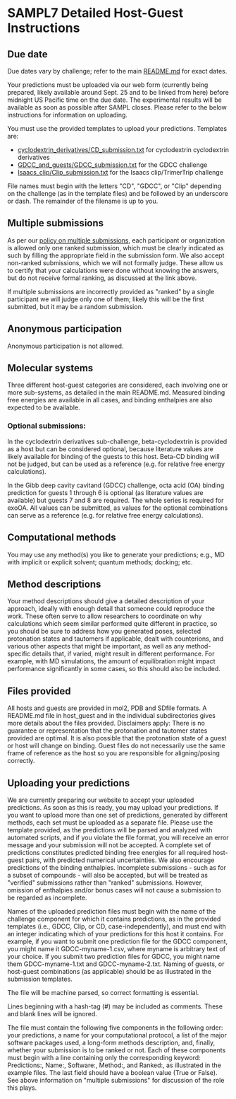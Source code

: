 # SAMPL7 Detailed Host-Guest Instructions

## Due date

Due dates vary by challenge; refer to the main [README.md](README.md) for exact dates.

Your predictions must be uploaded via our web form (currently being prepared, likely available around Sept. 25 and to be linked from here) before midnight US Pacific time on the due date. The experimental results will be available as soon as possible after SAMPL closes. Please refer to the below instructions for information on uploading.

You must use the provided templates to upload your predictions. Templates are:
- [cyclodextrin_derivatives/CD_submission.txt](cyclodextrin_derivatives/CD_submission.txt) for cyclodextrin cyclodextrin derivatives
- [GDCC_and_guests/GDCC_submission.txt](GDCC_and_guests/GDCC_submission.txt) for the GDCC challenge
- [Isaacs_clip/Clip_submission.txt](Isaacs_clip/Clip_submission.txt) for the Isaacs clip/TrimerTrip challenge

File names must begin with the letters "CD", "GDCC", or "Clip" depending on the
challenge (as in the template files) and be followed by an underscore or dash.
The remainder of the filename is up to you.

## Multiple submissions

As per our [policy on multiple submissions](https://samplchallenges.github.io/roadmap/submissions/), each participant or organization is allowed only one ranked submission, which must be clearly indicated as such by filling the appropriate field in the submission form. We also accept non-ranked submissions, which we will not formally judge. These allow us to certify that your calculations were done without knowing the answers, but do not receive formal ranking, as discussed at the link above.

If multiple submissions are incorrectly provided as "ranked" by a single participant we will judge only one of them; likely this will be the first submitted, but it may be a random submission.

## Anonymous participation

Anonymous participation is not allowed.

## Molecular systems

Three different host-guest categories are considered, each involving one or more sub-systems, as detailed in the main README.md. Measured binding free energies are available in all cases, and binding enthalpies are also expected to be available.

### Optional submissions:
In the cyclodextrin derivatives sub-challenge, beta-cyclodextrin is provided as a host but can be considered optional, because literature values are likely available for binding of the guests to this host. Beta-CD binding will not be judged, but can be used as a reference (e.g. for relative free energy calculations).

In the Gibb deep cavity cavitand (GDCC) challenge, octa acid (OA) binding prediction for guests 1 through 6 is optional (as literature values are available) but guests 7 and 8 are required. The whole series is required for exoOA. All values can be submitted, as values for the optional combinations can serve as a reference (e.g. for relative free energy calculations).

## Computational methods

You may use any method(s) you like to generate your predictions; e.g., MD with implicit or explicit solvent; quantum methods; docking; etc.

## Method descriptions

Your method descriptions should give a detailed description of your approach, ideally with enough detail that someone could reproduce the work. These often serve to allow researchers to coordinate on why calculations which seem similar performed quite different in practice, so you should be sure to address how you generated poses, selected protonation states and tautomers if applicable, dealt with counterions, and various other aspects that might be important, as well as any method-specific details that, if varied, might result in different performance. For example, with MD simulations, the amount of equilibration might impact performance significantly in some cases, so this should also be included.

## Files provided

All hosts and guests are provided in mol2, PDB and SDfile formats. A README.md file in host_guest and in the individual subdirectories gives more details about the files provided. Disclaimers apply: There is no guarantee or representation that the protonation and tautomer states provided are optimal. It is also possible that the protonation state of a guest or host will change on binding. Guest files do not necessarily use the same frame of reference as the host so you are responsible for aligning/posing correctly.

## Uploading your predictions

We are currently preparing our website to accept your uploaded predictions. As soon as this is ready, you may upload your predictions. If you want to upload more than one set of predictions, generated by different methods, each set must be uploaded as a separate file. Please use the template provided, as the predictions will be parsed and analyzed with automated scripts, and if you violate the file format, you will receive an error message and your submission will not be accepted. A complete set of predictions constitutes predicted binding free energies for all required host-guest pairs, with predicted numerical uncertainties. We also encourage predictions of the binding enthalpies. Incomplete submissions - such as for a subset of compounds - will also be accepted, but will be treated as "verified" submissions rather than "ranked" submissions. However, omission of enthalpies and/or bonus cases will not cause a submission to be regarded as incomplete.

Names of the uploaded prediction files must begin with the name of the challenge component for which it contains predictions, as in the provided templates (i.e., GDCC, Clip, or CD, case-independently), and must end with an integer indicating which of your predictions for this host it contains. For example, if you want to submit one prediction file for the GDCC component, you might name it GDCC-myname-1.csv, where myname is arbitrary text of your choice. If you submit two prediction files for GDCC, you might name them GDCC-myname-1.txt and GDCC-myname-2.txt. Naming of guests, or host-guest combinations (as applicable) should be as illustrated in the submission templates.

The file will be machine parsed, so correct formatting is essential.

Lines beginning with a hash-tag (#) may be included as comments. These and blank lines will be ignored.

The file must contain the following five components in the following order: your predictions, a name for your computational protocol, a list of the major software packages used, a long-form methods description, and, finally, whether your submission is to be ranked or not. Each of these components must begin with a line containing only the corresponding keyword: Predictions:, Name:, Software:, Method:, and Ranked:, as illustrated in the example files. The last field should have a boolean value (True or False). See above information on "multiple submissions" for discussion of the role this plays.
